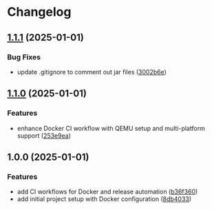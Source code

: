 # Changelog

## [1.1.1](https://github.com/petercool/ib-cp-gateway-docker/compare/v1.1.0...v1.1.1) (2025-01-01)


### Bug Fixes

* update .gitignore to comment out jar files ([3002b6e](https://github.com/petercool/ib-cp-gateway-docker/commit/3002b6e3ab25c2644bc608d361c0088442d05e5b))

## [1.1.0](https://github.com/petercool/ib-cp-gateway-docker/compare/v1.0.0...v1.1.0) (2025-01-01)


### Features

* enhance Docker CI workflow with QEMU setup and multi-platform support ([253e9ea](https://github.com/petercool/ib-cp-gateway-docker/commit/253e9eacb639be28a5304802705f41a71d0e9032))

## 1.0.0 (2025-01-01)


### Features

* add CI workflows for Docker and release automation ([b36f360](https://github.com/petercool/ib-cp-gateway-docker/commit/b36f360582868939edb16ad85b8d275b6f00e6cb))
* add initial project setup with Docker configuration ([8db4033](https://github.com/petercool/ib-cp-gateway-docker/commit/8db40337af9658388273fa9928ded05953512d58))
